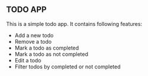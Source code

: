 ## TODO APP

This is a simple todo app.
It contains following features:

- Add a new todo
- Remove a todo
- Mark a todo as completed
- Mark a todo as not completed
- Edit a todo
- Filter todos by completed or not completed
